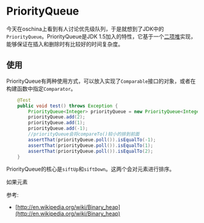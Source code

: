 PriorityQueue
======
今天在oschina上看到有人讨论优先级队列，于是就想到了JDK中的`PriorityQueue`。PriorityQueue是JDK 1.5加入的特性，它基于一个[二项堆](http://en.wikipedia.org/wiki/Binary_heap)实现，能够保证在插入和删除时有比较好的时间复杂度。

## 使用

PriorityQueue有两种使用方式，可以放入实现了`Comparable`接口的对象，或者在构建函数中指定`Comparator`。

```java
    @Test
    public void test() throws Exception {
        PriorityQueue<Integer> priorityQueue = new PriorityQueue<Integer>();
        priorityQueue.add(2);
        priorityQueue.add(1);
        priorityQueue.add(-1);
        //priorityQueue会将compareTo()较小的排到前面
        assertThat(priorityQueue.poll()).isEqualTo(-1);
        assertThat(priorityQueue.poll()).isEqualTo(1);
        assertThat(priorityQueue.poll()).isEqualTo(2);
    }
```

PriorityQueue的核心是`siftUp`和`siftDown`。这两个会对元素进行排序。

如果元素



参考:

* [http://en.wikipedia.org/wiki/Binary_heap](http://en.wikipedia.org/wiki/Binary_heap)
